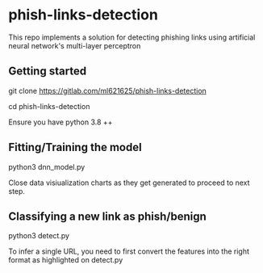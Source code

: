 # phish-links-detection

This repo implements a solution for detecting phishing links using artificial neural network's multi-layer perceptron

## Getting started
git clone https://gitlab.com/ml621625/phish-links-detection

cd phish-links-detection

Ensure you have python 3.8 ++

## Fitting/Training the model

python3 dnn_model.py

Close data visiualization charts as they get generated to proceed to next step.

## Classifying a new link as phish/benign

python3 detect.py

To infer a single URL, you need to first convert the features into the right format as highlighted on detect.py